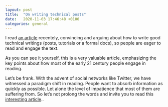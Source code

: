 ```yaml
---
layout: post
title:  "On writing technical posts"
date:   2020-11-03 17:46:48 +0100
categories: general
---
```

I read [an article](https://reasonablypolymorphic.com/blog/writing-technical-posts/) recentely, convincing and arguing about how to write good technical writings (posts, tutorials or a formal docs), so people are eager to read and engage the text.


As you can see it yourself, this is a very valuable article, emphasizing the key points about how most of the early 21 century people engage in reading.


Let’s be frank. With the advent of social networks like Twitter, we have witnessed a paradigm shift in reading. People want to absorb information as quickly as possible. Let alone the level of impatience that most of them are suffering from.
So let’s not prolong the words and invite you to read this [interesting article](https://reasonablypolymorphic.com/blog/writing-technical-posts/)..

